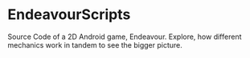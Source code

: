 # EndeavourScripts
Source Code of a 2D Android game, Endeavour. 
Explore, how different mechanics work in tandem to see the bigger picture.
